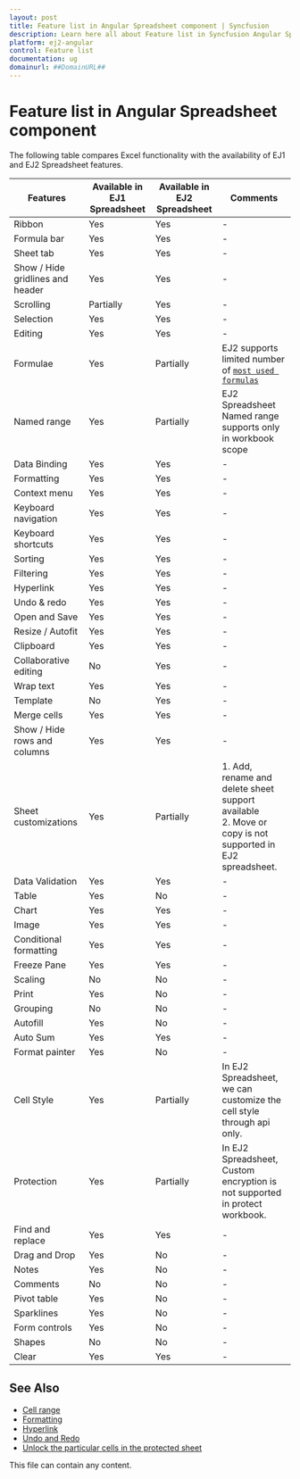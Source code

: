 ```yaml
---
layout: post
title: Feature list in Angular Spreadsheet component | Syncfusion
description: Learn here all about Feature list in Syncfusion Angular Spreadsheet component of Syncfusion Essential JS 2 and more.
platform: ej2-angular
control: Feature list 
documentation: ug
domainurl: ##DomainURL##
---
```


# Feature list in Angular Spreadsheet component

The following table compares Excel functionality with the availability of EJ1 and EJ2 Spreadsheet features.

| **Features** | **Available in EJ1 Spreadsheet** | **Available in EJ2 Spreadsheet** | **Comments** |
| --- | --- | --- | --- |
| Ribbon | Yes | Yes | - |
| Formula bar | Yes | Yes | - |
| Sheet tab | Yes | Yes | - |
| Show / Hide gridlines and header | Yes | Yes | - |
| Scrolling | Partially | Yes | - |
| Selection | Yes | Yes | - |
| Editing | Yes | Yes | - |
| Formulae | Yes | Partially | EJ2 supports limited number of [`most used formulas`](https://ej2.syncfusion.com/documentation/spreadsheet/formulas/#supported-formulas)  |
| Named range | Yes | Partially | EJ2 Spreadsheet Named range supports only in workbook scope |
| Data Binding | Yes | Yes | - |
| Formatting | Yes | Yes | - |
| Context menu | Yes | Yes | - |
| Keyboard navigation | Yes | Yes | - |
| Keyboard shortcuts | Yes | Yes | - |
| Sorting | Yes | Yes | - |
| Filtering | Yes | Yes | - |
| Hyperlink | Yes | Yes | - |
| Undo & redo | Yes | Yes | - |
| Open and Save | Yes | Yes | - |
| Resize / Autofit | Yes | Yes | - |
| Clipboard | Yes | Yes | - |
| Collaborative editing | No | Yes | - |
| Wrap text | Yes | Yes | - |
| Template | No | Yes | - |
| Merge cells | Yes | Yes | - |
| Show / Hide rows and columns | Yes | Yes | - |
| Sheet customizations | Yes | Partially | 1. Add, rename and delete sheet support available <br/> 2. Move or copy is not supported in EJ2 spreadsheet. <br/> |
| Data Validation | Yes | Yes | - |
| Table | Yes | No | - |
| Chart | Yes | Yes | - |
| Image | Yes | Yes | - |
| Conditional formatting | Yes | Yes | - |
| Freeze Pane | Yes | Yes | - |
| Scaling | No | No | - |
| Print | Yes | No | - |
| Grouping | No | No | - |
| Autofill | Yes | No | - |
| Auto Sum | Yes | Yes | - |
| Format painter | Yes | No | - |
| Cell Style | Yes | Partially | In EJ2 Spreadsheet, we can customize the cell style through api only. |
| Protection | Yes | Partially | In EJ2 Spreadsheet, Custom encryption is not supported in protect workbook. |
| Find and replace | Yes | Yes | - |
| Drag and Drop | Yes | No | - |
| Notes | Yes | No | - |
| Comments | No | No | - |
| Pivot table | Yes | No | - |
| Sparklines | Yes | No | - |
| Form controls | Yes | No | - |
| Shapes | No | No | - |
| Clear | Yes | Yes | - |

## See Also

* [Cell range](./cell-range)
* [Formatting](./formatting)
* [Hyperlink](./link)
* [Undo and Redo](./undo-redo)
* [Unlock the particular cells in the protected sheet](./protect-sheet#unlock-the-particular-cells-in-the-protected-sheet)

This file can contain any content.